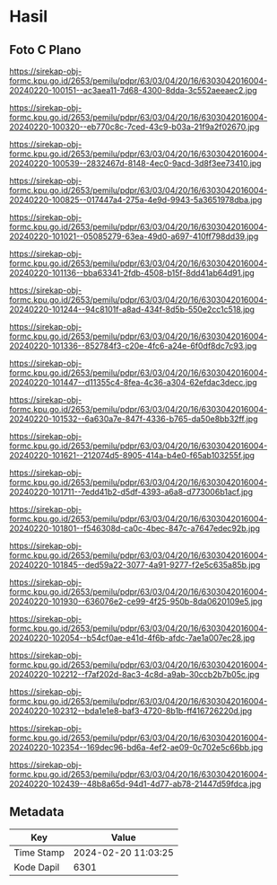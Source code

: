 # Hasil

## Foto C Plano

https://sirekap-obj-formc.kpu.go.id/2653/pemilu/pdpr/63/03/04/20/16/6303042016004-20240220-100151--ac3aea11-7d68-4300-8dda-3c552aeeaec2.jpg

https://sirekap-obj-formc.kpu.go.id/2653/pemilu/pdpr/63/03/04/20/16/6303042016004-20240220-100320--eb770c8c-7ced-43c9-b03a-21f9a2f02670.jpg

https://sirekap-obj-formc.kpu.go.id/2653/pemilu/pdpr/63/03/04/20/16/6303042016004-20240220-100539--2832467d-8148-4ec0-9acd-3d8f3ee73410.jpg

https://sirekap-obj-formc.kpu.go.id/2653/pemilu/pdpr/63/03/04/20/16/6303042016004-20240220-100825--017447a4-275a-4e9d-9943-5a3651978dba.jpg

https://sirekap-obj-formc.kpu.go.id/2653/pemilu/pdpr/63/03/04/20/16/6303042016004-20240220-101021--05085279-63ea-49d0-a697-410ff798dd39.jpg

https://sirekap-obj-formc.kpu.go.id/2653/pemilu/pdpr/63/03/04/20/16/6303042016004-20240220-101136--bba63341-2fdb-4508-b15f-8dd41ab64d91.jpg

https://sirekap-obj-formc.kpu.go.id/2653/pemilu/pdpr/63/03/04/20/16/6303042016004-20240220-101244--94c8101f-a8ad-434f-8d5b-550e2cc1c518.jpg

https://sirekap-obj-formc.kpu.go.id/2653/pemilu/pdpr/63/03/04/20/16/6303042016004-20240220-101336--852784f3-c20e-4fc6-a24e-6f0df8dc7c93.jpg

https://sirekap-obj-formc.kpu.go.id/2653/pemilu/pdpr/63/03/04/20/16/6303042016004-20240220-101447--d11355c4-8fea-4c36-a304-62efdac3decc.jpg

https://sirekap-obj-formc.kpu.go.id/2653/pemilu/pdpr/63/03/04/20/16/6303042016004-20240220-101532--6a630a7e-847f-4336-b765-da50e8bb32ff.jpg

https://sirekap-obj-formc.kpu.go.id/2653/pemilu/pdpr/63/03/04/20/16/6303042016004-20240220-101621--212074d5-8905-414a-b4e0-f65ab103255f.jpg

https://sirekap-obj-formc.kpu.go.id/2653/pemilu/pdpr/63/03/04/20/16/6303042016004-20240220-101711--7edd41b2-d5df-4393-a6a8-d773006b1acf.jpg

https://sirekap-obj-formc.kpu.go.id/2653/pemilu/pdpr/63/03/04/20/16/6303042016004-20240220-101801--f546308d-ca0c-4bec-847c-a7647edec92b.jpg

https://sirekap-obj-formc.kpu.go.id/2653/pemilu/pdpr/63/03/04/20/16/6303042016004-20240220-101845--ded59a22-3077-4a91-9277-f2e5c635a85b.jpg

https://sirekap-obj-formc.kpu.go.id/2653/pemilu/pdpr/63/03/04/20/16/6303042016004-20240220-101930--636076e2-ce99-4f25-950b-8da0620109e5.jpg

https://sirekap-obj-formc.kpu.go.id/2653/pemilu/pdpr/63/03/04/20/16/6303042016004-20240220-102054--b54cf0ae-e41d-4f6b-afdc-7ae1a007ec28.jpg

https://sirekap-obj-formc.kpu.go.id/2653/pemilu/pdpr/63/03/04/20/16/6303042016004-20240220-102212--f7af202d-8ac3-4c8d-a9ab-30ccb2b7b05c.jpg

https://sirekap-obj-formc.kpu.go.id/2653/pemilu/pdpr/63/03/04/20/16/6303042016004-20240220-102312--bda1e1e8-baf3-4720-8b1b-ff416726220d.jpg

https://sirekap-obj-formc.kpu.go.id/2653/pemilu/pdpr/63/03/04/20/16/6303042016004-20240220-102354--169dec96-bd6a-4ef2-ae09-0c702e5c66bb.jpg

https://sirekap-obj-formc.kpu.go.id/2653/pemilu/pdpr/63/03/04/20/16/6303042016004-20240220-102439--48b8a65d-94d1-4d77-ab78-21447d59fdca.jpg


## Metadata

| Key        | Value               |
| ---------- | ------------------- |
| Time Stamp | 2024-02-20 11:03:25 |
| Kode Dapil | 6301                |



